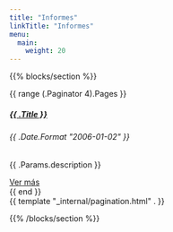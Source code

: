 ```yaml
---
title: "Informes"
linkTitle: "Informes"
menu:
  main:
    weight: 20
---
```


{{% blocks/section %}}

<div class="row row-cols-1 row-cols-md-2 row-cols-lg-2 g-4">
  {{ range (.Paginator 4).Pages }}
  <div class="col">
    <div class="card h-100">
      <div class="card-body">
        <h5 class="card-title"><a href="{{ .RelPermalink }}">{{ .Title }}</a></h5>
        <h6 class="card-subtitle mb-2 text-muted">{{ .Date.Format "2006-01-02" }}</h6>
        <p class="card-text">{{ .Params.description }}</p>
        <a href="{{ .RelPermalink }}" class="card-link">Ver más</a>
      </div>
    </div>
  </div>
  {{ end }}
</div>

<div class="mt-4">
  {{ template "_internal/pagination.html" . }}
</div>

{{% /blocks/section %}}
